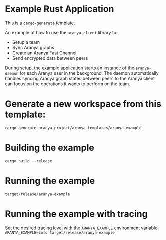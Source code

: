 # Example Rust Application

This is a `cargo-generate` template.

An example of how to use the `aranya-client` library to:
- Setup a team
- Sync Aranya graphs
- Create an Aranya Fast Channel
- Send encrypted data between peers

During setup, the example application starts an instance of the `aranya-daemon` for each Aranya user in the background. The daemon automatically handles syncing Aranya graph states between peers to the Aranya client can focus on the operations it wants to perform on the team.

# Generate a new workspace from this template:

`cargo generate aranya-project/aranya templates/aranya-example`

# Building the example

`cargo build --release`

# Running the example

`target/release/aranya-example`

# Running the example with tracing

Set the desired tracing level with the `ARANYA_EXAMPLE` environment variable:
`ARANYA_EXAMPLE=info target/release/aranya-example`

